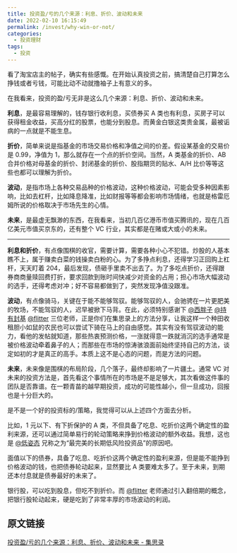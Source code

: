 ```yaml
---
title: 投资盈/亏的几个来源：利息、折价、波动和未来
date: 2022-02-10 16:15:49
permalink: /invest/why-win-or-not/
categories:
  - 投资理财
tags:
  - 投资
---
```

  
看了淘宝店主的帖子，确实有些感慨。在开始认真投资之前，搞清楚自己打算怎么挣钱或者亏钱，可能比动不动就撸袖子上有意义的多。

在我看来，投资的盈/亏无非是这么几个来源：利息、折价、波动和未来。

**利息**，是最容易理解的，钱存银行收利息，买债券买 A 类也有利息，买房子可以获得租金收益，买高分红的股票，也能分到股息。而黄金白银这类贵金属，最被诟病的一点就是不能生息。

**折价**，简单来说是指基金的市场交易价格和净值之间的价差。假设某基金的交易价是 0.99，净值为 1，那么就存在一个点的折价空间。当然，A 类基金的折价、AB 合并价格对母基金的折价、封闭基金的折价、股指期货的贴水、A/H 比价等等这些也都可以理解为折价。

**波动**，是指市场上各种交易品种的价格波动，这种价格波动，可能会受多种因素影响，比如去杠杆，比如降息降准，比如财报等等都会影响市场情绪，也就是格雷厄姆所说的价格取决于市场先生的心情。

**未来**，是最虚无飘渺的东西，在我看来，当初几百亿港币市值买腾讯的，现在几百亿美元市值买京东的，还有整个 VC 行业，其实都是在赌或大或小的未来。

---

**利息和折价**，有点像围棋的收官，需要计算，需要各种小心不犯错。炒股的人基本瞧不上，属于赚卖白菜的钱操卖白粉的心。为了多挣点利息，还得学习正回购上杠杆，天天盯着 204，最后发现，债砸手里卖不出去了。为了多吃点折价，还得跟券商商量赎回费打折，要求回款到账时间快减少对资金的占用；担心市场大幅波动的选手，还得考虑对冲；好不容易都做到了，突然发现净值没跟准。

**波动**，有点像骑马，关键在于能不能够驾驭。能够驾驭的人，会驰骋在一片更肥美的牧场，不能驾驭的人，迟早被掀下马背。在此，必须特别感谢下 [@西胖子](https://www.jisilu.cn/people/%E8%A5%BF%E8%83%96%E5%AD%90) [@持有封基](https://www.jisilu.cn/people/%E6%8C%81%E6%9C%89%E5%B0%81%E5%9F%BA) [@flitter](https://www.jisilu.cn/people/flitter) 三位老师，正是你们在集思录上的方法分享，让我这样一个种田收租胆小如鼠的农民也可以尝试下骑在马上的自由感觉。其实有没有驾驭波动的能力，看他的发帖就知道，那些热衷预测价格，一涨就得意一跌就消沉的选手通常是被价格波动牵着鼻子的人；而那些在市场的惊涛骇浪面前始终坚持自己的方法，谈定如初的才是真正的高手。本质上这不是心态的问题，而是方法的问题。

**未来**，未来像是围棋的布局阶段，几个落子，最终却影响了一片疆土。通常 VC 对未来的投资方法是，首先看这个事情所在的市场是不是足够大，其次看做这件事的团队是否靠谱。在一颗青苗的越早期投资，成功的可能性越小，但一旦成功，回报也是十分巨大的。

是不是一个好的投资标的/策略，我觉得可以从上述四个方面去分析。

比如，1 元以下、有下折保护的 A 类，不但具备了吃息、吃折价这两个确定性的盈利来源，还可以通过简单易行的轮动策略来挣到价格波动的额外收益。我想，这也是 [@低姿态](https://www.jisilu.cn/people/%E4%BD%8E%E5%A7%BF%E6%80%81) 兄称之为“最完美的长期低风险投资品”的原因吧。

面值以下的债券，具备了吃息、吃折价这两个确定性的盈利来源，但是能不能挣到价格波动的钱，也把债券轮动起来，显然要比 A 类要难太多了。至于未来，到期还本付息就是债券最好的未来了。

银行股，可以吃到股息，但吃不到折价。而 [@flitter](https://www.jisilu.cn/people/flitter) 老师通过引入翻倍期的概念，把银行股轮动起来，硬是吃到了非常丰厚的市场波动的利润。

## 原文链接

[投资盈/亏的几个来源：利息、折价、波动和未来 - 集思录](https://www.jisilu.cn/question/60563?uid=publisher)